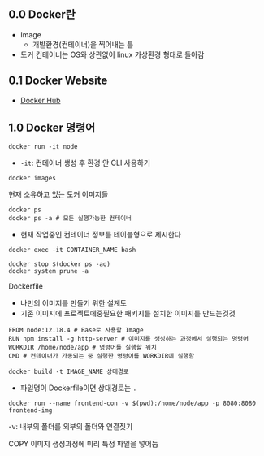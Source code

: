 ## 0.0 Docker란
- Image
  - 개발환경(컨테이너)을 찍어내는 틀
- 도커 컨테이너는 OS와 상관없이 linux 가상환경 형태로 돌아감
## 0.1 Docker Website
- [Docker Hub](https://hub.docker.com/)

## 1.0 Docker 명령어
```shell
docker run -it node
```
  - `-it`: 컨테이너 생성 후 환경 안 CLI 사용하기
```shell
docker images
```
현재 소유하고 있는 도커 이미지들
```shell
docker ps
docker ps -a # 모든 실행가능한 컨테이너
```
- 현재 작업중인 컨테이너 정보를 테이블형으로 제시한다
```shell
docker exec -it CONTAINER_NAME bash
```

```shell
docker stop $(docker ps -aq)
docker system prune -a
```

Dockerfile
- 나만의 이미지를 만들기 위한 설계도
- 기존 이미지에 프로젝트에중필요한 패키지를 설치한 이미지를 만드는것것
```shell
FROM node:12.18.4 # Base로 사용할 Image
RUN npm install -g http-server # 이미지를 생성하는 과정에서 실행되는 명령어
WORKDIR /home/node/app # 명령어를 실행할 위치
CMD # 컨테이너가 가동되는 중 실행한 명령어를 WORKDIR에 실행함
```

```shell
docker build -t IMAGE_NAME 상대경로
```
- 파일명이 Dockerfile이면 상대경로는 `.`

```shell
docker run --name frontend-con -v $(pwd):/home/node/app -p 8080:8080 frontend-img
```
-v: 내부의 폴더를 외부의 폴더와 연결짓기

COPY 이미지 생성과정에 미리 특정 파일을 넣어둠
